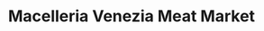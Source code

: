 ---
title: "Macelleria Venezia Meat Market"
url: /toronto/macelleria-venezia-meat-market/
shop: Metzgerei
---